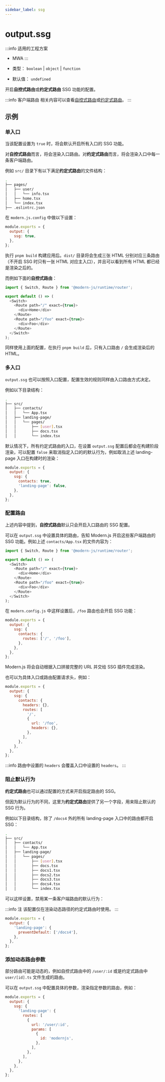 ```yaml
---
sidebar_label: ssg
---
```

# output.ssg

:::info 适用的工程方案
* MWA
:::

* 类型： `boolean` | `object` | `function`
* 默认值： `undefined`

开启**自控式路由**或**约定式路由** SSG 功能的配置。

:::info 客户端路由
相关内容可以查看[自控式路由](/docs/guides/tutorials/c08-client-side-routing/8.1-code-based-routing)或[约定式路由](/docs/guides/tutorials/c08-client-side-routing/8.2-file-based-routing)。
:::

## 示例

### 单入口

当该配置设置为 `true` 时，将会默认开启所有入口的 SSG 功能。

对**自控式路由**而言，将会渲染入口路由。对**约定式路由**而言，将会渲染入口中每一条客户端路由。

例如 `src/` 目录下有以下满足**约定式路由**的文件结构：

```bash
.
├── pages/
│   ├── user/
│   │   └── info.tsx
│   ├── home.tsx
│   └── index.tsx
├── .eslintrc.json
```

在 `modern.js.config` 中做以下设置：

```js
module.exports = {
  output: {
    ssg: true,
  },
};
```

执行 `pnpm build` 构建应用后。`dist/` 目录将会生成三张 HTML 分别对应三条路由（不开启 SSG 时只有一张 HTML 对应主入口），并且可以看到所有 HTML 都已经是渲染之后的。

而例如下面的**自控式路由**：

```ts title="App.tsx"
import { Switch, Route } from '@modern-js/runtime/router';

export default () => (
  <Switch>
    <Route path="/" exact={true}>
      <div>Home</div>
    </Route>
    <Route path="/foo" exact={true}>
      <div>Foo</div>
    </Route>
  </Switch>
);
```

同样使用上面的配置，在执行 `pnpm build` 后，只有入口路由 `/` 会生成渲染后的 HTML。

### 多入口

`output.ssg` 也可以按照入口配置，配置生效的规则同样由入口路由方式决定。

例如以下目录结构：

```bash
.
├── src/
│   ├── contacts/
│   │   └── App.tsx
│   ├── landing-page/
│   │   └── pages/
│   │       ├── [user].tsx
│   │       ├── docs.tsx
│   │       └── index.tsx
```

默认情况下，所有约定式路由的入口，在设置 `output.ssg` 配置后都会在构建阶段渲染，可以配置 `false` 来取消指定入口的的默认行为，例如取消上述 landing-page 入口在构建时的渲染：

```js
module.exports = {
  output: {
    ssg: {
      contacts: true,
      'landing-page': false,
    },
  },
};
```

### 配置路由

上述内容中提到，**自控式路由**默认只会开启入口路由的 SSG 配置。

可以在 `output.ssg` 中设置具体的路由，告知 Modern.js 开启这些客户端路由的 SSG 功能。例如上述 `contacts/App.tsx` 的文件内容为：

```ts title="contacts/App.tsx"
import { Switch, Route } from '@modern-js/runtime/router';

export default () => (
  <Switch>
    <Route path="/" exact={true}>
      <div>Home</div>
    </Route>
    <Route path="/foo" exact={true}>
      <div>Foo</div>
    </Route>
  </Switch>
);
```

在 `modern.config.js` 中这样设置后，`/foo` 路由也会开启 SSG 功能：

```js
module.exports = {
  output: {
    ssg: {
      contacts: {
        routes: ['/', '/foo'],
      },
    },
  },
};
```

Modern.js 将会自动根据入口拼接完整的 URL 并交给 SSG 插件完成渲染。

也可以为具体入口或路由配置请求头，例如：

```js
module.exports = {
  output: {
    ssg: {
      contacts: {
        headers: {},
        routes: [
          '/',
          {
            url: '/foo',
            headers: {},
          },
        ],
      },
    },
  },
};
```

:::info
路由中设置的 `headers` 会覆盖入口中设置的 `headers`。
:::

### 阻止默认行为

**约定式路由**也可以通过配置的方式来开启指定路由的 SSG。

但因为默认行为的不同，这里为**约定式路由**提供了另一个字段，用来阻止默认的 SSG 行为。

例如以下目录结构，除了 `/docs4` 外的所有 landing-page 入口中的路由都开启 SSG：

```bash
.
├── src/
│   ├── contacts/
│   │   └── App.tsx
│   ├── landing-page/
│   │   └── pages/
│   │       ├── [user].tsx
│   │       ├── docs.tsx
│   │       ├── docs1.tsx
│   │       ├── docs2.tsx
│   │       ├── docs3.tsx
│   │       ├── docs4.tsx
│   │       └── index.tsx
```

可以这样设置，禁用某一条客户端路由的默认行为：

:::info 注
该配置仅在渲染动态路径的约定式路由时使用。
:::

```js
module.exports = {
  output: {
    'landing-page': {
      preventDefault: ['/docs4'],
    },
  },
};
```

### 添加动态路由参数

部分路由可能是动态的，例如自控式路由中的 `/user/:id` 或是约定式路由中 `user/[id].ts` 文件生成的路由。

可以在 `output.ssg` 中配置具体的参数，渲染指定参数的路由，例如：

```js
module.exports = {
  output: {
    ssg: {
      'landing-page': {
        routes: [
          {
            url: '/user/:id',
            params: [
              {
                id: 'modernjs',
              },
            ],
          },
        ],
      },
    },
  },
};
```
